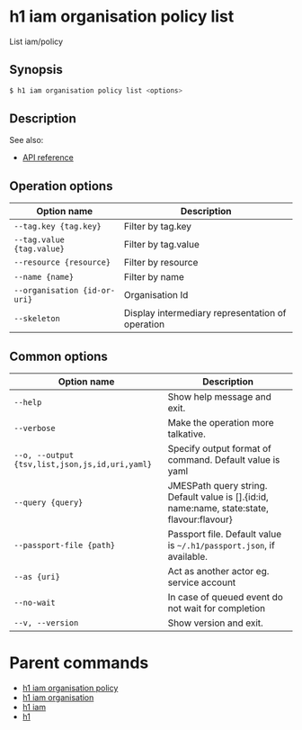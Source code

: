 
# h1 iam organisation policy list

List iam/policy

## Synopsis

```bash
$ h1 iam organisation policy list <options>
```

## Description

See also:

* [API reference](https://api.hyperone.com/v2/docs#operation/iam_organisation_policy_list)

## Operation options

| Option name                      | Description                                      |
| -------------------------------- | ------------------------------------------------ |
| ```--tag.key {tag.key}```        | Filter by tag.key                                |
| ```--tag.value {tag.value}```    | Filter by tag.value                              |
| ```--resource {resource}```      | Filter by resource                               |
| ```--name {name}```              | Filter by name                                   |
| ```--organisation {id-or-uri}``` | Organisation Id                                  |
| ```--skeleton```                 | Display intermediary representation of operation |

## Common options

| Option name                                        | Description                                                                                    |
| -------------------------------------------------- | ---------------------------------------------------------------------------------------------- |
| ```--help```                                       | Show help message and exit.                                                                    |
| ```--verbose```                                    | Make the operation more talkative.                                                             |
| ```--o, --output {tsv,list,json,js,id,uri,yaml}``` | Specify output format of command. Default value is yaml                                        |
| ```--query {query}```                              | JMESPath query string. Default value is [].\{id:id, name:name, state:state, flavour:flavour\}  |
| ```--passport-file {path}```                       | Passport file. Default value is ```~/.h1/passport.json```, if available.                       |
| ```--as {uri}```                                   | Act as another actor eg. service account                                                       |
| ```--no-wait```                                    | In case of queued event do not wait for completion                                             |
| ```--v, --version```                               | Show version and exit.                                                                         |

# Parent commands

* [h1 iam organisation policy](./../README.md)
* [h1 iam organisation](./../../README.md)
* [h1 iam](./../../../README.md)
* [h1](./../../../../README.md)
